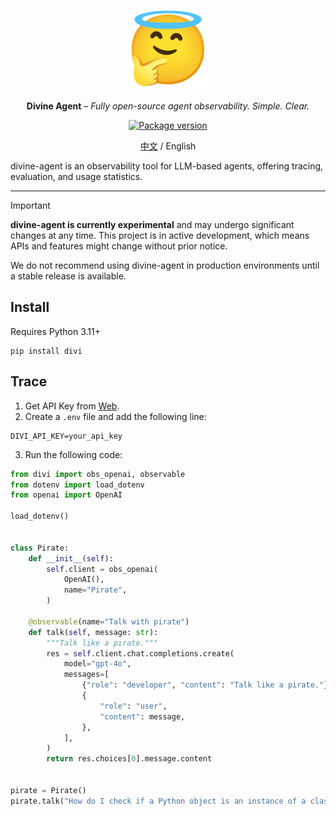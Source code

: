 <p align="center">
  <a href="https://divine-agent.com/"><img width="128" height="128" src="https://raw.githubusercontent.com/Kaikaikaifang/divine-agent/main/docs/images/thinking-angel.png" alt='Divine Agent'></a>
</p>

<p align="center"><strong>Divine Agent</strong> <em>– Fully open-source agent observability. Simple. Clear.</em></p>

<p align="center">
<a href="https://pypi.org/project/divi/">
    <img src="https://img.shields.io/pypi/v/divi.svg" alt="Package version">
</a>
</p>

<div align="center">

[中文](./README_ZH.md) / English

</div>

divine-agent is an observability tool for LLM-based agents, offering tracing, evaluation, and usage statistics.

---

> [!IMPORTANT]
> **divine-agent is currently experimental** and may undergo significant changes at any time. This project is in active development, which means APIs and features might change without prior notice.
>
> We do not recommend using divine-agent in production environments until a stable release is available.

## Install

Requires Python 3.11+

```shell
pip install divi
```

## Trace

1. Get API Key from [Web](https://www.divine-agent.com/dashboard/api-keys).
2. Create a `.env` file and add the following line:
  ```env
  DIVI_API_KEY=your_api_key
  ```
3. Run the following code:
  ```python
  from divi import obs_openai, observable
  from dotenv import load_dotenv
  from openai import OpenAI

  load_dotenv()


  class Pirate:
      def __init__(self):
          self.client = obs_openai(
              OpenAI(),
              name="Pirate",
          )

      @observable(name="Talk with pirate")
      def talk(self, message: str):
          """Talk like a pirate."""
          res = self.client.chat.completions.create(
              model="gpt-4o",
              messages=[
                  {"role": "developer", "content": "Talk like a pirate."},
                  {
                      "role": "user",
                      "content": message,
                  },
              ],
          )
          return res.choices[0].message.content


  pirate = Pirate()
  pirate.talk("How do I check if a Python object is an instance of a class?")
  ```

